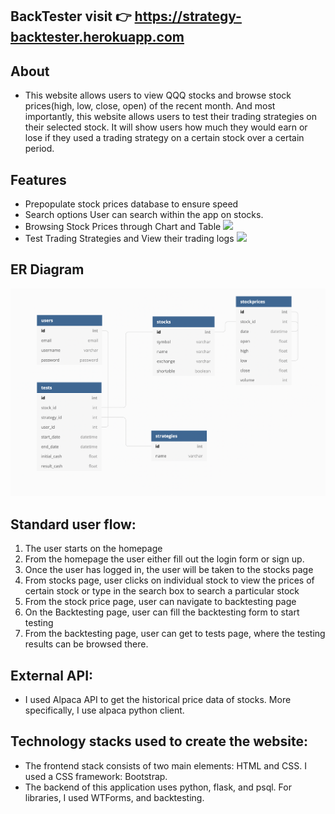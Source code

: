 
## BackTester visit 👉 https://strategy-backtester.herokuapp.com 

## About
* This website allows users to view QQQ stocks and browse stock prices(high, low, close, open) of the recent month. And most importantly, this website allows users to test their trading strategies on their selected stock. It will show users how much they would earn or lose if they used a trading strategy on a certain stock over a certain period.    

## Features
* Prepopulate stock prices database to ensure speed
* Search options User can search within the app on stocks.
* Browsing Stock Prices through Chart and Table
![](https://github.com/nonagonyang/backtester/blob/main/Browse%20Stocks%20.gif)
* Test Trading Strategies and View their trading logs
![](https://github.com/nonagonyang/backtester/blob/main/Test%20Trading%20Strategies.gif)

## ER Diagram
![](https://github.com/nonagonyang/backtester/blob/main/docs/ER_Diagram.png)

## Standard user flow:
1. The user starts on the homepage
2. From the homepage the user either fill out the login form or sign up. 
3. Once the user has logged in, the user will be taken to the stocks page
4. From stocks page, user clicks on individual stock to view the prices of certain stock or type in the search box to search a particular stock
5. From the stock price page, user can navigate to backtesting page
6. On the Backtesting page, user can fill the backtesting form to start testing
7. From the backtesting page, user can get to tests page, where the testing results can be browsed there. 
  
## External API:
* I used Alpaca API to get the historical price data of stocks. More specifically, I use alpaca python client. 

## Technology stacks used to create the website:
* The frontend stack consists of two main elements: HTML and CSS. I used a CSS framework: Bootstrap. 
* The backend of this application uses python, flask, and psql. For libraries, I used WTForms, and backtesting. 



   
